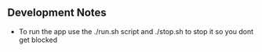 ## Development Notes

- To run the app use the ./run.sh script and ./stop.sh to stop it so you dont get blocked